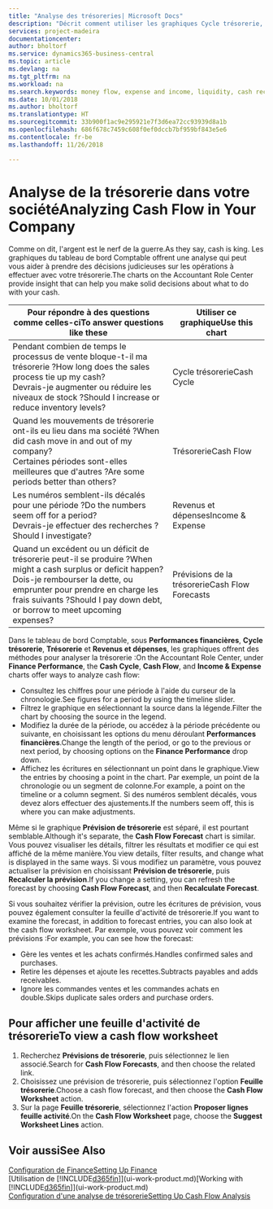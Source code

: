 ```yaml
---
title: "Analyse des trésoreries| Microsoft Docs"
description: "Décrit comment utiliser les graphiques Cycle trésorerie, Revenus et dépenses, Trésorerie et Prévision de trésorerie pour analyser les flux de trésorerie passés et futurs, entrants et sortants de votre société."
services: project-madeira
documentationcenter: 
author: bholtorf
ms.service: dynamics365-business-central
ms.topic: article
ms.devlang: na
ms.tgt_pltfrm: na
ms.workload: na
ms.search.keywords: money flow, expense and income, liquidity, cash receipts minus cash payments, Cartera
ms.date: 10/01/2018
ms.author: bholtorf
ms.translationtype: HT
ms.sourcegitcommit: 33b900f1ac9e295921e7f3d6ea72cc93939d8a1b
ms.openlocfilehash: 686f678c7459c608f0ef0dccb7bf959bf843e5e6
ms.contentlocale: fr-be
ms.lasthandoff: 11/26/2018

---
```

# <a name="analyzing-cash-flow-in-your-company"></a><span data-ttu-id="767ca-103">Analyse de la trésorerie dans votre société</span><span class="sxs-lookup"><span data-stu-id="767ca-103">Analyzing Cash Flow in Your Company</span></span>
<span data-ttu-id="767ca-104">Comme on dit, l'argent est le nerf de la guerre.</span><span class="sxs-lookup"><span data-stu-id="767ca-104">As they say, cash is king.</span></span> <span data-ttu-id="767ca-105">Les graphiques du tableau de bord Comptable offrent une analyse qui peut vous aider à prendre des décisions judicieuses sur les opérations à effectuer avec votre trésorerie.</span><span class="sxs-lookup"><span data-stu-id="767ca-105">The charts on the Accountant Role Center provide insight that can help you make solid decisions about what to do with your cash.</span></span>  

| <span data-ttu-id="767ca-106">Pour répondre à des questions comme celles-ci</span><span class="sxs-lookup"><span data-stu-id="767ca-106">To answer questions like these</span></span> | <span data-ttu-id="767ca-107">Utiliser ce graphique</span><span class="sxs-lookup"><span data-stu-id="767ca-107">Use this chart</span></span> |
| --- | --- |
| <span data-ttu-id="767ca-108">Pendant combien de temps le processus de vente bloque-t-il ma trésorerie ?</span><span class="sxs-lookup"><span data-stu-id="767ca-108">How long does the sales process tie up my cash?</span></span></br> <span data-ttu-id="767ca-109">Devrais-je augmenter ou réduire les niveaux de stock ?</span><span class="sxs-lookup"><span data-stu-id="767ca-109">Should I increase or reduce inventory levels?</span></span> |<span data-ttu-id="767ca-110">Cycle trésorerie</span><span class="sxs-lookup"><span data-stu-id="767ca-110">Cash Cycle</span></span> |
| <span data-ttu-id="767ca-111">Quand les mouvements de trésorerie ont-ils eu lieu dans ma société ?</span><span class="sxs-lookup"><span data-stu-id="767ca-111">When did cash move in and out of my company?</span></span></br> <span data-ttu-id="767ca-112">Certaines périodes sont-elles meilleures que d'autres ?</span><span class="sxs-lookup"><span data-stu-id="767ca-112">Are some periods better than others?</span></span> |<span data-ttu-id="767ca-113">Trésorerie</span><span class="sxs-lookup"><span data-stu-id="767ca-113">Cash Flow</span></span> |
| <span data-ttu-id="767ca-114">Les numéros semblent-ils décalés pour une période ?</span><span class="sxs-lookup"><span data-stu-id="767ca-114">Do the numbers seem off for a period?</span></span></br> <span data-ttu-id="767ca-115">Devrais-je effectuer des recherches ?</span><span class="sxs-lookup"><span data-stu-id="767ca-115">Should I investigate?</span></span> |<span data-ttu-id="767ca-116">Revenus et dépenses</span><span class="sxs-lookup"><span data-stu-id="767ca-116">Income & Expense</span></span> |
| <span data-ttu-id="767ca-117">Quand un excédent ou un déficit de trésorerie peut-il se produire ?</span><span class="sxs-lookup"><span data-stu-id="767ca-117">When might a cash surplus or deficit happen?</span></span></br> <span data-ttu-id="767ca-118">Dois-je rembourser la dette, ou emprunter pour prendre en charge les frais suivants ?</span><span class="sxs-lookup"><span data-stu-id="767ca-118">Should I pay down debt, or borrow to meet upcoming expenses?</span></span> |<span data-ttu-id="767ca-119">Prévisions de la trésorerie</span><span class="sxs-lookup"><span data-stu-id="767ca-119">Cash Flow Forecasts</span></span> |

<span data-ttu-id="767ca-120">Dans le tableau de bord Comptable, sous **Performances financières**, **Cycle trésorerie**, **Trésorerie** et **Revenus et dépenses**, les graphiques offrent des méthodes pour analyser la trésorerie :</span><span class="sxs-lookup"><span data-stu-id="767ca-120">On the Accountant Role Center, under **Finance Performance**, the **Cash Cycle**, **Cash Flow**, and **Income & Expense** charts offer ways to analyze cash flow:</span></span>  

* <span data-ttu-id="767ca-121">Consultez les chiffres pour une période à l'aide du curseur de la chronologie.</span><span class="sxs-lookup"><span data-stu-id="767ca-121">See figures for a period by using the timeline slider.</span></span>  
* <span data-ttu-id="767ca-122">Filtrez le graphique en sélectionnant la source dans la légende.</span><span class="sxs-lookup"><span data-stu-id="767ca-122">Filter the chart by choosing the source in the legend.</span></span>  
* <span data-ttu-id="767ca-123">Modifiez la durée de la période, ou accédez à la période précédente ou suivante, en choisissant les options du menu déroulant **Performances financières**.</span><span class="sxs-lookup"><span data-stu-id="767ca-123">Change the length of the period, or go to the previous or next period, by choosing options on the **Finance Performance** drop down.</span></span>  
* <span data-ttu-id="767ca-124">Affichez les écritures en sélectionnant un point dans le graphique.</span><span class="sxs-lookup"><span data-stu-id="767ca-124">View the entries by choosing a point in the chart.</span></span> <span data-ttu-id="767ca-125">Par exemple, un point de la chronologie ou un segment de colonne.</span><span class="sxs-lookup"><span data-stu-id="767ca-125">For example, a point on the timeline or a column segment.</span></span> <span data-ttu-id="767ca-126">Si des numéros semblent décalés, vous devez alors effectuer des ajustements.</span><span class="sxs-lookup"><span data-stu-id="767ca-126">If the numbers seem off, this is where you can make adjustments.</span></span>  

<span data-ttu-id="767ca-127">Même si le graphique **Prévision de trésorerie** est séparé, il est pourtant semblable.</span><span class="sxs-lookup"><span data-stu-id="767ca-127">Although it's separate, the **Cash Flow Forecast** chart is similar.</span></span> <span data-ttu-id="767ca-128">Vous pouvez visualiser les détails, filtrer les résultats et modifier ce qui est affiché de la même manière.</span><span class="sxs-lookup"><span data-stu-id="767ca-128">You view details, filter results, and change what is displayed in the same ways.</span></span> <span data-ttu-id="767ca-129">Si vous modifiez un paramètre, vous pouvez actualiser la prévision en choisissant **Prévision de trésorerie**, puis **Recalculer la prévision**.</span><span class="sxs-lookup"><span data-stu-id="767ca-129">If you change a setting, you can refresh the forecast by choosing **Cash Flow Forecast**, and then **Recalculate Forecast**.</span></span>

<span data-ttu-id="767ca-130">Si vous souhaitez vérifier la prévision, outre les écritures de prévision, vous pouvez également consulter la feuille d'activité de trésorerie.</span><span class="sxs-lookup"><span data-stu-id="767ca-130">If you want to examine the forecast, in addition to forecast entries, you can also look at the cash flow worksheet.</span></span> <span data-ttu-id="767ca-131">Par exemple, vous pouvez voir comment les prévisions :</span><span class="sxs-lookup"><span data-stu-id="767ca-131">For example, you can see how the forecast:</span></span>

* <span data-ttu-id="767ca-132">Gère les ventes et les achats confirmés.</span><span class="sxs-lookup"><span data-stu-id="767ca-132">Handles confirmed sales and purchases.</span></span>  
* <span data-ttu-id="767ca-133">Retire les dépenses et ajoute les recettes.</span><span class="sxs-lookup"><span data-stu-id="767ca-133">Subtracts payables and adds receivables.</span></span>  
* <span data-ttu-id="767ca-134">Ignore les commandes ventes et les commandes achats en double.</span><span class="sxs-lookup"><span data-stu-id="767ca-134">Skips duplicate sales orders and purchase orders.</span></span>  

## <a name="to-view-a-cash-flow-worksheet"></a><span data-ttu-id="767ca-135">Pour afficher une feuille d'activité de trésorerie</span><span class="sxs-lookup"><span data-stu-id="767ca-135">To view a cash flow worksheet</span></span>
1. <span data-ttu-id="767ca-136">Recherchez **Prévisions de trésorerie**, puis sélectionnez le lien associé.</span><span class="sxs-lookup"><span data-stu-id="767ca-136">Search for **Cash Flow Forecasts**, and then choose the related link.</span></span>  
2. <span data-ttu-id="767ca-137">Choisissez une prévision de trésorerie, puis sélectionnez l'option **Feuille trésorerie**.</span><span class="sxs-lookup"><span data-stu-id="767ca-137">Choose a cash flow forecast, and then choose the **Cash Flow Worksheet** action.</span></span>  
3. <span data-ttu-id="767ca-138">Sur la page **Feuille trésorerie**, sélectionnez l'action **Proposer lignes feuille activité**.</span><span class="sxs-lookup"><span data-stu-id="767ca-138">On the **Cash Flow Worksheet** page, choose the **Suggest Worksheet Lines** action.</span></span>  

## <a name="see-also"></a><span data-ttu-id="767ca-139">Voir aussi</span><span class="sxs-lookup"><span data-stu-id="767ca-139">See Also</span></span>
[<span data-ttu-id="767ca-140">Configuration de Finance</span><span class="sxs-lookup"><span data-stu-id="767ca-140">Setting Up Finance</span></span>](finance-setup-finance.md)  
<span data-ttu-id="767ca-141">[Utilisation de [!INCLUDE[d365fin](includes/d365fin_md.md)]](ui-work-product.md)</span><span class="sxs-lookup"><span data-stu-id="767ca-141">[Working with [!INCLUDE[d365fin](includes/d365fin_md.md)]](ui-work-product.md)</span></span>  
[<span data-ttu-id="767ca-142">Configuration d'une analyse de trésorerie</span><span class="sxs-lookup"><span data-stu-id="767ca-142">Setting Up Cash Flow Analysis</span></span>](finance-setup-cash-flow-analyses.md)  

